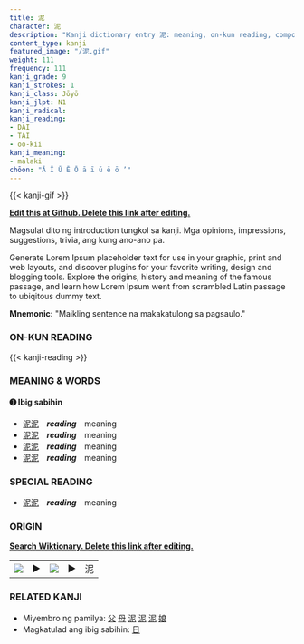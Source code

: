 ```yaml
---
title: 泥
character: 泥
description: "Kanji dictionary entry 泥: meaning, on-kun reading, compounds, origin, related kanji"
content_type: kanji
featured_image: "/泥.gif"
weight: 111
frequency: 111
kanji_grade: 9
kanji_strokes: 1
kanji_class: Jōyō
kanji_jlpt: N1
kanji_radical: 
kanji_reading: 
- DAI
- TAI
- oo-kii
kanji_meaning:
- malaki
chōon: "Ā Ī Ū Ē Ō ā ī ū ē ō ’"
---
```

[//]: # (Don't edit the line below. Kanji animated GIF code is automatically generated.)
{{< kanji-gif >}}

[//]: # (Edit below this line.)

**[Edit this at Github. Delete this link after editing.](https://github.com/tim0g/tim/tree/main/content/kanji/泥/index.md)**

Magsulat dito ng introduction tungkol sa kanji. Mga opinions, impressions, suggestions, trivia, ang kung ano-ano pa.

Generate Lorem Ipsum placeholder text for use in your graphic, print and web layouts, and discover plugins for your favorite writing, design and blogging tools. Explore the origins, history and meaning of the famous passage, and learn how Lorem Ipsum went from scrambled Latin passage to ubiqitous dummy text.
 
**Mnemonic:** "Maikling sentence na makakatulong sa pagsaulo."

### ON-KUN READING

[//]: # (Don't edit the line below. ON-KUN READING code is automatically generated.)
{{< kanji-reading >}}

### MEANING & WORDS

#### ➊ **Ibig sabihin**
  - [泥](../泥)[泥](../泥)　***reading***　meaning
  - [泥](../泥)[泥](../泥)　***reading***　meaning
  - [泥](../泥)[泥](../泥)　***reading***　meaning
  - [泥](../泥)[泥](../泥)　***reading***　meaning

### SPECIAL READING
  - [泥](../泥)[泥](../泥)　***reading***　meaning

### ORIGIN

**[Search Wiktionary. Delete this link after editing.](https://wiktionary.org/wiki/泥)**
<table class="kanji-table"><tr><td>
<img src="60px-泥-bronze.svg.png">
</td><td>▶</td><td>
<img src="60px-泥-oracle.svg.png">
</td><td>▶</td>
<td class="kanji-origin">泥</td>
</tr></table>

### RELATED KANJI
- Miyembro ng pamilya: [父](../父) [母](../母) [泥](../泥) [泥](../泥) [泥](../泥) [娘](../娘)
- Magkatulad ang ibig sabihin: [日](../日)
